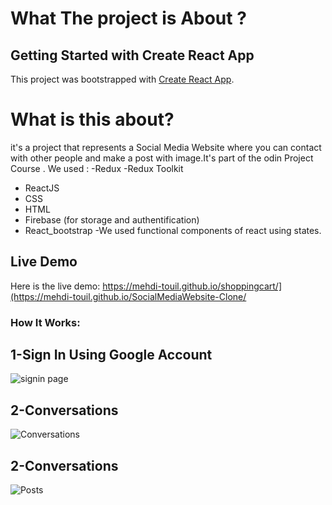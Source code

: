 # What The project is About ?

## Getting Started with Create React App

This project was bootstrapped with [Create React App](https://github.com/facebook/create-react-app).


# What is this about?

it's a project that represents a Social Media Website where you can contact with other people and make a post with image.It's part of the odin Project Course .
We used :
-Redux
-Redux Toolkit
- ReactJS
- CSS
- HTML
- Firebase (for storage and authentification)
- React_bootstrap
-We used functional components of react using states.
## Live Demo
Here is the live demo: https://mehdi-touil.github.io/shoppingcart/](https://mehdi-touil.github.io/SocialMediaWebsite-Clone/

### How It Works:
## 1-Sign In Using Google Account
![signin page](https://firebasestorage.googleapis.com/v0/b/chatapp-819a1.appspot.com/o/signin.png?alt=media&token=3d95cacb-76ee-4954-8eeb-99c0974e2594
)
## 2-Conversations 
![Conversations](https://firebasestorage.googleapis.com/v0/b/chatapp-819a1.appspot.com/o/Screenshot%20from%202022-06-25%2018-25-19.png?alt=media&token=fdc978b3-af71-4741-92e2-b58dd41cca0e)

## 2-Conversations 
![Posts](https://firebasestorage.googleapis.com/v0/b/chatapp-819a1.appspot.com/o/Screenshot%20from%202022-06-25%2018-25-39.png?alt=media&token=cef48a0a-ccbf-4314-b1db-ac03758ec345)
